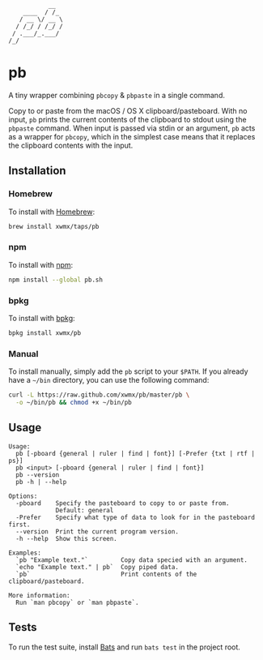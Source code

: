 ```text
           __
    ____  / /_
   / __ \/ __ \
  / /_/ / /_/ /
 / .___/_.___/
/_/
```

# pb

A tiny wrapper combining `pbcopy` &amp; `pbpaste` in a single command.

Copy to or paste from the macOS / OS X clipboard/pasteboard. With no input,
`pb` prints the current contents of the clipboard to stdout using the `pbpaste`
command. When input is passed via stdin or an argument, `pb` acts as a
wrapper for `pbcopy`, which in the simplest case means that it replaces the
clipboard contents with the input.

## Installation

### Homebrew

To install with [Homebrew](http://brew.sh/):

```bash
brew install xwmx/taps/pb
```

### npm

To install with [npm](https://www.npmjs.com/package/pb.sh):

```bash
npm install --global pb.sh
```

### bpkg

To install with [bpkg](http://www.bpkg.io/):

```bash
bpkg install xwmx/pb
```

### Manual

To install manually, simply add the `pb` script to your `$PATH`. If
you already have a `~/bin` directory, you can use the following command:

```bash
curl -L https://raw.github.com/xwmx/pb/master/pb \
  -o ~/bin/pb && chmod +x ~/bin/pb
```

## Usage

```text
Usage:
  pb [-pboard {general | ruler | find | font}] [-Prefer {txt | rtf | ps}]
  pb <input> [-pboard {general | ruler | find | font}]
  pb --version
  pb -h | --help

Options:
  -pboard    Specify the pasteboard to copy to or paste from.
             Default: general
  -Prefer    Specify what type of data to look for in the pasteboard first.
  --version  Print the current program version.
  -h --help  Show this screen.

Examples:
  `pb "Example text."`         Copy data specied with an argument.
  `echo "Example text." | pb`  Copy piped data.
  `pb`                         Print contents of the clipboard/pasteboard.

More information:
  Run `man pbcopy` or `man pbpaste`.
```

## Tests

To run the test suite, install [Bats](https://github.com/sstephenson/bats) and
run `bats test` in the project root.
